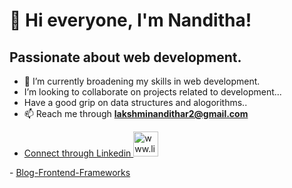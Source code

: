 # 👋 Hi everyone, I'm Nanditha!

<h2> Passionate about web development.</h2>

- 🌱 I’m currently broadening my skills in web development.
- I’m looking to collaborate on projects related to development...
- Have a good grip on data structures and alogorithms..
- 📫 Reach me through **lakshminandithar2@gmail.com**
- <p>  <a href ="www.linkedin.com/in/lakshminandithar"> Connect through Linkedin <img src= "https://img.icons8.com/?size=100&id=xuvGCOXi8Wyg&format=png&color=000000" alt="www.linkedin.com/in/lakshminandithar" height="40" width="40" /></a>
</p>  
- <a href="https://nandithar2.github.io/Article/">Blog-Frontend-Frameworks


